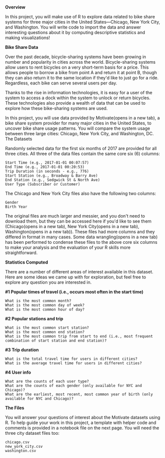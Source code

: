 **Overview**

In this project, you will make use of R to explore data related to bike share systems for three major cities in the United States—Chicago, New York City, and Washington. You will write code to import the data and answer interesting questions about it by computing descriptive statistics and making visualizations!

**Bike Share Data**

Over the past decade, bicycle-sharing systems have been growing in number and popularity in cities across the world. Bicycle-sharing systems allow users to rent bicycles on a very short-term basis for a price. This allows people to borrow a bike from point A and return it at point B, though they can also return it to the same location if they'd like to just go for a ride. Regardless, each bike can serve several users per day.

Thanks to the rise in information technologies, it is easy for a user of the system to access a dock within the system to unlock or return bicycles. These technologies also provide a wealth of data that can be used to explore how these bike-sharing systems are used.

In this project, you will use data provided by Motivate(opens in a new tab), a bike share system provider for many major cities in the United States, to uncover bike share usage patterns. You will compare the system usage between three large cities: Chicago, New York City, and Washington, DC.
The Datasets

Randomly selected data for the first six months of 2017 are provided for all three cities. All three of the data files contain the same core six (6) columns:

    Start Time (e.g., 2017-01-01 00:07:57)
    End Time (e.g., 2017-01-01 00:20:53)
    Trip Duration (in seconds - e.g., 776)
    Start Station (e.g., Broadway & Barry Ave)
    End Station (e.g., Sedgwick St & North Ave)
    User Type (Subscriber or Customer)

The Chicago and New York City files also have the following two columns:

    Gender
    Birth Year

The original files are much larger and messier, and you don't need to download them, but they can be accessed here if you'd like to see them (Chicago(opens in a new tab), New York City(opens in a new tab), Washington(opens in a new tab)). These files had more columns and they differed in format in many cases. Some data wrangling(opens in a new tab) has been performed to condense these files to the above core six columns to make your analysis and the evaluation of your R skills more straightforward.


**Statistics Computed**

There are a number of different areas of interest available in this dataset. Here are some ideas we came up with for exploration, but feel free to explore any question you are interested in.

**#1 Popular times of travel (i.e., occurs most often in the start time)**

    What is the most common month?
    What is the most common day of week?
    What is the most common hour of day?

**#2 Popular stations and trip**

    What is the most common start station?
    What is the most common end station?
    What is the most common trip from start to end (i.e., most frequent combination of start station and end station)?

**#3 Trip duration**

    What is the total travel time for users in different cities?
    What is the average travel time for users in different cities?

**#4 User info**

    What are the counts of each user type?
    What are the counts of each gender (only available for NYC and Chicago)?
    What are the earliest, most recent, most common year of birth (only available for NYC and Chicago)?

**The Files**

You will answer your questions of interest about the Motivate datasets using R. To help guide your work in this project, a template with helper code and comments is provided in a notebook file on the next page. You will need the three city dataset files too:

    chicago.csv
    new_york_city.csv
    washington.csv


